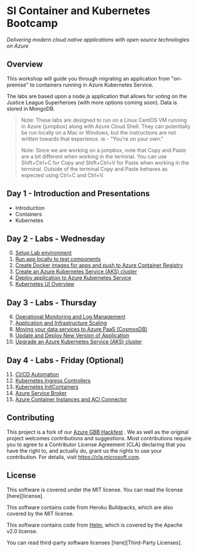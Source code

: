 # SI Container and Kubernetes Bootcamp

_Delivering modern cloud native applications with ​open source technologies on Azure​_

## Overview

This workshop will guide you through migrating an application from "on-premise" to containers running in Azure Kubernetes Service.

The labs are based upon a node.js application that allows for voting on the Justice League Superheroes (with more options coming soon). Data is stored in MongoDB.

> Note: These labs are designed to run on a Linux CentOS VM running in Azure (jumpbox) along with Azure Cloud Shell. They can potentially be run locally on a Mac or Windows, but the instructions are not written towards that experience. ie - "You're on your own."

> Note: Since we are working on a jumpbox, note that Copy and Paste are a bit different when working in the terminal. You can use Shift+Ctrl+C for Copy and Shift+Ctrl+V for Paste when working in the terminal. Outside of the terminal Copy and Paste behaves as expected using Ctrl+C and Ctrl+V. 

## Day 1 - Introduction and Presentations
  * Introduction
  * Containers
  * Kubernetes

## Day 2 - Labs - Wednesday
  0. [Setup Lab environment](labs/day1-labs/00-lab-environment.md)
  1. [Run app locally to test components](labs/day1-labs/01-setup-app-local.md)
  2. [Create Docker images for apps and push to Azure Container Registry](labs/day1-labs/02-dockerize-apps.md)
  3. [Create an Azure Kubernetes Service (AKS) cluster](labs/day1-labs/03-create-aks-cluster.md)
  4. [Deploy application to Azure Kubernetes Service](labs/day1-labs/04-deploy-app-aks.md)
  5. [Kubernetes UI Overview](labs/day1-labs/05-kubernetes-ui.md)
  
## Day 3 - Labs - Thursday
  6. [Operational Monitoring and Log Management](labs/day1-labs/06-monitoring-k8s.md)
  7. [Application and Infrastructure Scaling](labs/day1-labs/07-cluster-scaling.md)
  8. [Moving your data services to Azure PaaS (CosmosDB)](labs/day1-labs/08-migrate-mongo-to-cosmos.md)
  9. [Update and Deploy New Version of Application](labs/day1-labs/09-update-application.md)
  10. [Upgrade an Azure Kubernetes Service (AKS) cluster](labs/day1-labs/10-cluster-upgrading.md)

## Day 4 - Labs - Friday (Optional)
  11. [CI/CD Automation](labs/day2-labs/cicd-brigade.md)
  12. [Kubernetes Ingress Controllers](labs/day2-labs/ingress-controller.md)
  13. [Kubernetes InitContainers](labs/day2-labs/init-containers.md)
  14. [Azure Service Broker](labs/day2-labs/open-service-broker.md)
  15. [Azure Container Instances and ACI Connector](labs/day2-labs/virtual-kubelet-aci.md)
  
  
## Contributing

This project is a fork of our [Azure GBB Hackfest](https://github.com/Azure/blackbelt-aks-hackfest) . We as well as the original project welcomes contributions and suggestions. Most contributions require you to agree to a
Contributor License Agreement (CLA) declaring that you have the right to, and actually do, grant us
the rights to use your contribution. For details, visit https://cla.microsoft.com.

## License

This software is covered under the MIT license. You can read the license [here][license].

This software contains code from Heroku Buildpacks, which are also covered by the MIT license.

This software contains code from [Helm](http://helm.sh), which is covered by the Apache v2.0 license.

You can read third-party software licenses [here][Third-Party Licenses].

